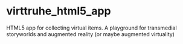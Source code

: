 virttruhe_html5_app
===================

HTML5 app for collecting virtual items. A playground for transmedial storyworlds and augmented reality (or maybe augmented virtuality) 
